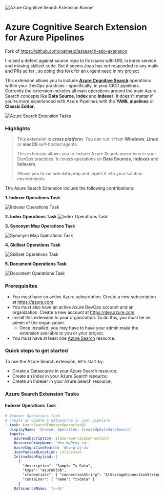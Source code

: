 ![Azure Cognitive Search Extension Banner](https://user-images.githubusercontent.com/4800035/78379034-b3953d80-75c9-11ea-940d-3b64ac3d4c60.png "Azure Cognitive Search Extension Banner")
# Azure Cognitive Search Extension for Azure Pipelines
Fork of https://github.com/joalmeid/azsearch-ado-extension

I raised a defect against source repo to fix issues with URL in index service and missing skillset code. But it seems Joao has not responded to any mails and PRs so far , so doing this fork for an urgent need in my project 

This extension allows you to include [**Azure Cognitive Search**](https://docs.microsoft.com/en-us/azure/search/) operations within your DevOps practices - specifically, in your CICD pipelines. Currently the extension includes all main operations around the main Azure Search concepts like **Data Source**, **Index** and **Indexer**.
It doesn't matter if you're more experienced with Azure Pipelines with the **YAML pipelines** or **Classic Editor**.

![Azure Search Extension Tasks](https://user-images.githubusercontent.com/4800035/80922841-8928d280-8d77-11ea-844a-743f206f76f8.png)


### Highlights ###
> This extension is ***cross platform***. You can run it from **Windows**, **Linux** or **macOS** self-hosted agents.
>
> This extension allows you to include Azure Search operations in your DevOps practices. It covers operations on **Data Sources**, **Indexes** and **Indexers**.
>
> Allows you to include data prep and ingest it into your solution environments


The Azure Search Extension include the following contributions:

**1. Indexer Operations Task**

![Indexer Operations Task](https://user-images.githubusercontent.com/4800035/80950487-de9fc680-8ded-11ea-9378-4f11525ebf33.png)

**2. Index Operations Task**
![Index Operations Task](https://user-images.githubusercontent.com/4800035/80923145-947cfd80-8d79-11ea-9755-4c579932bd3a.png)

**3. Synonym Map Operations Task**

![Synonym Map Operations Task](https://user-images.githubusercontent.com/4800035/80923147-95ae2a80-8d79-11ea-8363-25319b243209.png)

**4. Skillset Operations Task**

![Skillset Operations Task](https://user-images.githubusercontent.com/4800035/80923146-95ae2a80-8d79-11ea-8611-ae7e354034bb.png)

**5. Document Operations Task**

![Document Operations Task](https://user-images.githubusercontent.com/4800035/80923148-95ae2a80-8d79-11ea-98cb-ffa3bb047a30.png)


### Prerequisites ###
- You must have an active Azure subscription. Create a new subscription at https://azure.com.
- You must also have an active Azure DevOps account and an organization. Create a new account at https://dev.azure.com.
- Install this extension to your organization. To do this, you must be an admin of the organization. 
  - Once installed, you may have to have your admin make the extension available to you or your project.
- You must have at least one [Azure Search](https://docs.microsoft.com/en-us/azure/search/) resource.
  
### Quick steps to get started ###

To use the Azure Search extension, let's start by:
- Create a Datasource in your Azure Search resource;
- Create an Index in your Azure Search resource;
- Create an Indexer in your Azure Search resource;

### Azure Search Extension Tasks ###

#### Indexer Operations Task ####

```yaml
# Indexer Operations Task
# Create or Update a datasource in your pipeline
- task: AzureSearchIndexerOperation@1
  displayName: 'Indexer Operation: CreateUpdateDataSource'
  inputs:
    azureSubscription: $(azureServiceConnection)
    ResourceGroupName: 'dev-myProj-rg'
    AzureCognitiveSearch: 'dev-proj-as'
    JsonPayloadLocation: inlineJson
    InlineJsonPayload: |
      {
        "description": "Sample Tx Data",
        "type": "azureblob",
        "credentials": { "connectionString": "$(StorageConnectionString)" },
        "container": { "name": "txdata" }
      }
    DatasourceName: 'tx-ds'
```
